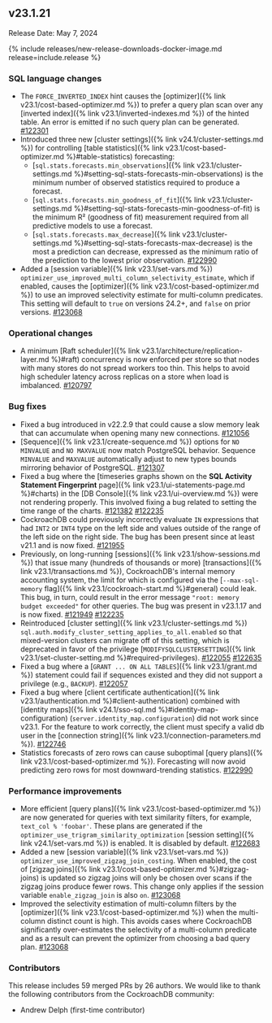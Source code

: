 ## v23.1.21

Release Date: May 7, 2024

{% include releases/new-release-downloads-docker-image.md release=include.release %}

<h3 id="v23-1-21-sql-language-changes">SQL language changes</h3>

- The `FORCE_INVERTED_INDEX` hint causes the [optimizer]({% link v23.1/cost-based-optimizer.md %}) to prefer a query plan scan over any [inverted index]({% link v23.1/inverted-indexes.md %}) of the hinted table. An error is emitted if no such query plan can be generated. [#122301][#122301]
- Introduced three new [cluster settings]({% link v24.1/cluster-settings.md %}) for controlling [table statistics]({% link v23.1/cost-based-optimizer.md %}#table-statistics) forecasting:
    - [`sql.stats.forecasts.min_observations`]({% link v23.1/cluster-settings.md %}#setting-sql-stats-forecasts-min-observations) is the minimum number of observed statistics required to produce a forecast.
    - [`sql.stats.forecasts.min_goodness_of_fit`]({% link v23.1/cluster-settings.md %}#setting-sql-stats-forecasts-min-goodness-of-fit) is the minimum R² (goodness of fit) measurement required from all predictive models to use a forecast.
    - [`sql.stats.forecasts.max_decrease`]({% link v23.1/cluster-settings.md %}#setting-sql-stats-forecasts-max-decrease) is the most a prediction can decrease, expressed as the minimum ratio of the prediction to the lowest prior observation. [#122990][#122990]
- Added a [session variable]({% link v23.1/set-vars.md %}) `optimizer_use_improved_multi_column_selectivity_estimate`, which if enabled, causes the [optimizer]({% link v23.1/cost-based-optimizer.md %}) to use an improved selectivity estimate for multi-column predicates. This setting will default to `true` on versions 24.2+, and `false` on prior versions. [#123068][#123068]

<h3 id="v23-1-21-operational-changes">Operational changes</h3>

- A minimum [Raft scheduler]({% link v23.1/architecture/replication-layer.md %}#raft) concurrency is now enforced per store so that nodes with many stores do not spread workers too thin. This helps to avoid high scheduler latency across replicas on a store when load is imbalanced. [#120797][#120797]

<h3 id="v23-1-21-bug-fixes">Bug fixes</h3>

- Fixed a bug introduced in v22.2.9 that could cause a slow memory leak that can accumulate when opening many new connections. [#121056][#121056]
- [Sequence]({% link v23.1/create-sequence.md %}) options for `NO MINVALUE` and `NO MAXVALUE` now match PostgreSQL behavior. Sequence `MINVALUE` and `MAXVALUE` automatically adjust to new types bounds mirroring behavior of PostgreSQL. [#121307][#121307]
- Fixed a bug where the [timeseries graphs shown on the **SQL Activity Statement Fingerprint** page]({% link v23.1/ui-statements-page.md %}#charts) in the [DB Console]({% link v23.1/ui-overview.md %}) were not rendering properly. This involved fixing a bug related to setting the time range of the charts. [#121382][#121382] [#122235][#122235]
- CockroachDB could previously incorrectly evaluate `IN` expressions that had `INT2` or `INT4` type on the left side and values outside of the range of the left side on the right side. The bug has been present since at least v21.1 and is now fixed. [#121955][#121955]
- Previously, on long-running [sessions]({% link v23.1/show-sessions.md %}) that issue many (hundreds of thousands or more) [transactions]({% link v23.1/transactions.md %}), CockroachDB's internal memory accounting system, the limit for which is configured via the [`--max-sql-memory` flag]({% link v23.1/cockroach-start.md %}#general) could leak. This bug, in turn, could result in the error message `"root: memory budget exceeded"` for other queries. The bug was present in v23.1.17 and is now fixed. [#121949][#121949] [#122235][#122235]
- Reintroduced [cluster setting]({% link v23.1/cluster-settings.md %}) `sql.auth.modify_cluster_setting_applies_to_all.enabled` so that mixed-version clusters can migrate off of this setting, which is deprecated in favor of the privilege [`MODIFYSQLCLUSTERSETTING`]({% link v23.1/set-cluster-setting.md %}#required-privileges). [#122055][#122055] [#122635][#122635]
- Fixed a bug where a [`GRANT ... ON ALL TABLES`]({% link v23.1/grant.md %}) statement could fail if sequences existed and they did not support a privilege (e.g., `BACKUP`). [#122057][#122057]
- Fixed a bug where [client certificate authentication]({% link v23.1/authentication.md %}#client-authentication) combined with [identity maps]({% link v24.1/sso-sql.md %}#identity-map-configuration) (`server.identity_map.configuration`) did not work since v23.1. For the feature to work correctly, the client must specify a valid db user in the [connection string]({% link v23.1/connection-parameters.md %}). [#122746][#122746]
- Statistics forecasts of zero rows can cause suboptimal [query plans]({% link v23.1/cost-based-optimizer.md %}). Forecasting will now avoid predicting zero rows for most downward-trending statistics. [#122990][#122990]

<h3 id="v23-1-21-performance-improvements">Performance improvements</h3>

- More efficient [query plans]({% link v23.1/cost-based-optimizer.md %}) are now generated for queries with text similarity filters, for example, `text_col % 'foobar'`. These plans are generated if the `optimizer_use_trigram_similarity_optimization` [session setting]({% link v24.1/set-vars.md %}) is enabled. It is disabled by default. [#122683][#122683]
- Added a new [session variable]({% link v23.1/set-vars.md %}) `optimizer_use_improved_zigzag_join_costing`. When enabled, the cost of [zigzag joins]({% link v23.1/cost-based-optimizer.md %}#zigzag-joins) is updated so zigzag joins will only be chosen over scans if the zigzag joins produce fewer rows. This change only applies if the session variable `enable_zigzag_join` is also `on`. [#123068][#123068]
- Improved the selectivity estimation of multi-column filters by the [optimizer]({% link v23.1/cost-based-optimizer.md %}) when the multi-column distinct count is high. This avoids cases where CockroachDB significantly over-estimates the selectivity of a multi-column predicate and as a result can prevent the optimizer from choosing a bad query plan. [#123068][#123068]

<h3 id="v23-1-21-contributors">Contributors</h3>

This release includes 59 merged PRs by 26 authors.
We would like to thank the following contributors from the CockroachDB community:

- Andrew Delph (first-time contributor)

</div>

[#120797]: https://github.com/cockroachdb/cockroach/pull/120797
[#121056]: https://github.com/cockroachdb/cockroach/pull/121056
[#121307]: https://github.com/cockroachdb/cockroach/pull/121307
[#121382]: https://github.com/cockroachdb/cockroach/pull/121382
[#121949]: https://github.com/cockroachdb/cockroach/pull/121949
[#121955]: https://github.com/cockroachdb/cockroach/pull/121955
[#122055]: https://github.com/cockroachdb/cockroach/pull/122055
[#122057]: https://github.com/cockroachdb/cockroach/pull/122057
[#122235]: https://github.com/cockroachdb/cockroach/pull/122235
[#122301]: https://github.com/cockroachdb/cockroach/pull/122301
[#122635]: https://github.com/cockroachdb/cockroach/pull/122635
[#122683]: https://github.com/cockroachdb/cockroach/pull/122683
[#122746]: https://github.com/cockroachdb/cockroach/pull/122746
[#122990]: https://github.com/cockroachdb/cockroach/pull/122990
[#123068]: https://github.com/cockroachdb/cockroach/pull/123068
